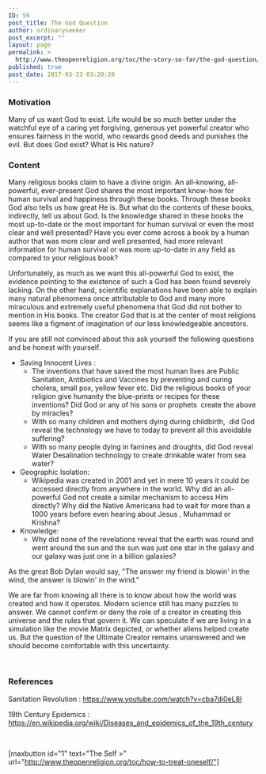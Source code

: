 ```yaml
---
ID: 59
post_title: The God Question
author: ordinaryseeker
post_excerpt: ""
layout: page
permalink: >
  http://www.theopenreligion.org/toc/the-story-so-far/the-god-question/
published: true
post_date: 2017-03-23 03:20:20
---
```

<h3>Motivation</h3>
Many of us want God to exist. Life would be so much better under the watchful eye of a caring yet forgiving, generous yet powerful creator who ensures fairness in the world, who rewards good deeds and punishes the evil. But does God exist? What is His nature?
<h3>Content</h3>
Many religious books claim to have a divine origin. An all-knowing, all-powerful, ever-present God shares the most important know-how for human survival and happiness through these books. Through these books God also tells us how great He is. But what do the contents of these books, indirectly, tell us about God. Is the knowledge shared in these books the most up-to-date or the most important for human survival or even the most clear and well presented? Have you ever come across a book by a human author that was more clear and well presented, had more relevant information for human survival or was more up-to-date in any field as compared to your religious book?

Unfortunately, as much as we want this all-powerful God to exist, the evidence pointing to the existence of such a God has been found severely lacking. On the other hand, scientific explanations have been able to explain many natural phenomena once attributable to God and many more miraculous and extremely useful phenomena that God did not bother to mention in His books. The creator God that is at the center of most religions seems like a figment of imagination of our less knowledgeable ancestors.

If you are still not convinced about this ask yourself the following questions and be honest with yourself.
<ul>
 	<li>Saving Innocent Lives :
<ul>
 	<li>The inventions that have saved the most human lives are Public Sanitation, Antibiotics and Vaccines by preventing and curing cholera, small pox, yellow fever etc. Did the religious books of your religion give humanity the blue-prints or recipes for these inventions? Did God or any of his sons or prophets  create the above by miracles?</li>
 	<li>With so many children and mothers dying during childbirth,  did God reveal the technology we have to today to prevent all this avoidable suffering?</li>
 	<li>With so many people dying in famines and droughts, did God reveal Water Desalination technology to create drinkable water from sea water?</li>
</ul>
</li>
 	<li>Geographic Isolation:
<ul>
 	<li>Wikipedia was created in 2001 and yet in mere 10 years it could be accessed directly from anywhere in the world. Why did an all-powerful God not create a similar mechanism to access Him directly? Why did the Native Americans had to wait for more than a 1000 years before even hearing about Jesus , Muhammad or Krishna?</li>
</ul>
</li>
 	<li>Knowledge:
<ul>
 	<li>Why did none of the revelations reveal that the earth was round and went around the sun and the sun was just one star in the galaxy and our galaxy was just one in a billion galaxies?</li>
</ul>
</li>
</ul>
As the great Bob Dylan would say, "The answer my friend is blowin' in the wind, the answer is blowin' in the wind."

We are far from knowing all there is to know about how the world was created and how it operates. Modern science still has many puzzles to answer. We cannot confirm or deny the role of a creator in creating this universe and the rules that govern it. We can speculate if we are living in a simulation like the movie Matrix depicted, or whether aliens helped create us. But the question of the Ultimate Creator remains unanswered and we should become comfortable with this uncertainty.

&nbsp;
<h3>References</h3>
Sanitation Revolution : <a href="https://www.youtube.com/watch?v=cba7di0eL8I">https://www.youtube.com/watch?v=cba7di0eL8I</a>

19th Century Epidemics : <a href="https://en.wikipedia.org/wiki/Diseases_and_epidemics_of_the_19th_century">https://en.wikipedia.org/wiki/Diseases_and_epidemics_of_the_19th_century</a>

&nbsp;

[maxbutton id="1" text="The Self &gt;" url="http://www.theopenreligion.org/toc/how-to-treat-oneself/"]
